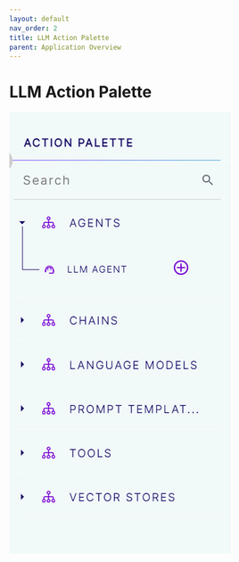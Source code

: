 ```yaml
---
layout: default
nav_order: 2
title: LLM Action Palette
parent: Application Overview
---
```

# LLM Action Palette

<img src="images/Screenshot_LLMActionPalette.png"/>
